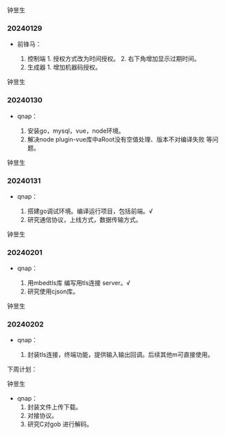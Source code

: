 钟昱生

### 20240129

* 前锋马：

  1. 控制端
         1. 授权方式改为时间授权。
         2. 右下角增加显示过期时间。
  2. 生成器
         1. 增加机器码授权。

钟昱生

### 20240130

* qnap：

  1. 安装go，mysql，vue，node环境。
  2. 解决node plugin-vue库中aRoot没有空值处理、版本不对编译失败 等问题。

钟昱生

### 20240131

* qnap：

  1. 搭建go调试环境。编译运行项目，包括前端。√
  2. 研究通信协议，上线方式，数据传输方式。

钟昱生

### 20240201

* qnap：

  1. 用mbedtls库 编写用tls连接 server。√
  2. 研究使用cjson库。

钟昱生

### 20240202

* qnap：

  1. 封装tls连接，终端功能，提供输入输出回调。后续其他m可直接使用。



下周计划：

钟昱生

* qnap：
  1. 封装文件上传下载。
  2. 对接协议。
  3. 研究C对gob 进行解码。



